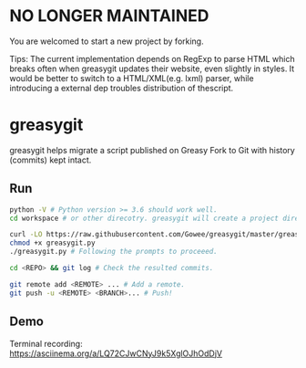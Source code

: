 # NO LONGER MAINTAINED
You are welcomed to start a new project by forking.

Tips: The current implementation depends on RegExp to parse HTML which breaks often when greasygit updates their website, even slightly in styles. It would be better to switch to a HTML/XML(e.g. lxml) parser, while introducing a external dep troubles distribution of thescript.

# greasygit
greasygit helps migrate a script published on Greasy Fork to Git with history (commits) kept intact.  

## Run
```sh
python -V # Python version >= 3.6 should work well.
cd workspace # or other direcotry. greasygit will create a project directory there automatically.

curl -LO https://raw.githubusercontent.com/Gowee/greasygit/master/greasygit.py
chmod +x greasygit.py
./greasygit.py # Following the prompts to proceeed.

cd <REPO> && git log # Check the resulted commits.

git remote add <REMOTE> ... # Add a remote.
git push -u <REMOTE> <BRANCH>... # Push!
```

## Demo
Terminal recording:
https://asciinema.org/a/LQ72CJwCNyJ9k5XglOJhOdDjV

